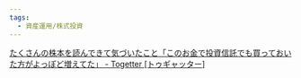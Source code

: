 ```yaml
---
tags:
  - 資産運用/株式投資
---
```

[たくさんの株本を読んできて気づいたこと「このお金で投資信託でも買っておいた方がよっぽど増えてた」 - Togetter [トゥギャッター]](https://togetter.com/li/2491324)

